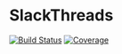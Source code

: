 # SlackThreads

[![Build Status](https://github.com/ericphanson/SlackThreads.jl/actions/workflows/CI.yml/badge.svg?branch=main)](https://github.com/ericphanson/SlackThreads.jl/actions/workflows/CI.yml?query=branch%3Amain)
[![Coverage](https://codecov.io/gh/ericphanson/SlackThreads.jl/branch/main/graph/badge.svg)](https://codecov.io/gh/ericphanson/SlackThreads.jl)
